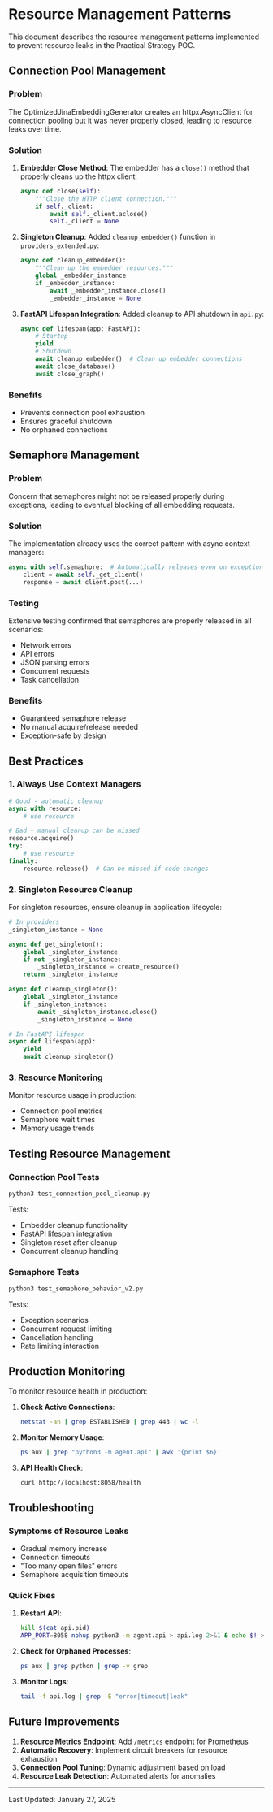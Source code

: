 # Resource Management Patterns

This document describes the resource management patterns implemented to prevent resource leaks in the Practical Strategy POC.

## Connection Pool Management

### Problem
The OptimizedJinaEmbeddingGenerator creates an httpx.AsyncClient for connection pooling but it was never properly closed, leading to resource leaks over time.

### Solution
1. **Embedder Close Method**: The embedder has a `close()` method that properly cleans up the httpx client:
   ```python
   async def close(self):
       """Close the HTTP client connection."""
       if self._client:
           await self._client.aclose()
           self._client = None
   ```

2. **Singleton Cleanup**: Added `cleanup_embedder()` function in `providers_extended.py`:
   ```python
   async def cleanup_embedder():
       """Clean up the embedder resources."""
       global _embedder_instance
       if _embedder_instance:
           await _embedder_instance.close()
           _embedder_instance = None
   ```

3. **FastAPI Lifespan Integration**: Added cleanup to API shutdown in `api.py`:
   ```python
   async def lifespan(app: FastAPI):
       # Startup
       yield
       # Shutdown
       await cleanup_embedder()  # Clean up embedder connections
       await close_database()
       await close_graph()
   ```

### Benefits
- Prevents connection pool exhaustion
- Ensures graceful shutdown
- No orphaned connections

## Semaphore Management

### Problem
Concern that semaphores might not be released properly during exceptions, leading to eventual blocking of all embedding requests.

### Solution
The implementation already uses the correct pattern with async context managers:
```python
async with self.semaphore:  # Automatically releases even on exception
    client = await self._get_client()
    response = await client.post(...)
```

### Testing
Extensive testing confirmed that semaphores are properly released in all scenarios:
- Network errors
- API errors
- JSON parsing errors
- Concurrent requests
- Task cancellation

### Benefits
- Guaranteed semaphore release
- No manual acquire/release needed
- Exception-safe by design

## Best Practices

### 1. Always Use Context Managers
```python
# Good - automatic cleanup
async with resource:
    # use resource

# Bad - manual cleanup can be missed
resource.acquire()
try:
    # use resource
finally:
    resource.release()  # Can be missed if code changes
```

### 2. Singleton Resource Cleanup
For singleton resources, ensure cleanup in application lifecycle:
```python
# In providers
_singleton_instance = None

async def get_singleton():
    global _singleton_instance
    if not _singleton_instance:
        _singleton_instance = create_resource()
    return _singleton_instance

async def cleanup_singleton():
    global _singleton_instance
    if _singleton_instance:
        await _singleton_instance.close()
        _singleton_instance = None

# In FastAPI lifespan
async def lifespan(app):
    yield
    await cleanup_singleton()
```

### 3. Resource Monitoring
Monitor resource usage in production:
- Connection pool metrics
- Semaphore wait times
- Memory usage trends

## Testing Resource Management

### Connection Pool Tests
```bash
python3 test_connection_pool_cleanup.py
```
Tests:
- Embedder cleanup functionality
- FastAPI lifespan integration
- Singleton reset after cleanup
- Concurrent cleanup handling

### Semaphore Tests
```bash
python3 test_semaphore_behavior_v2.py
```
Tests:
- Exception scenarios
- Concurrent request limiting
- Cancellation handling
- Rate limiting interaction

## Production Monitoring

To monitor resource health in production:

1. **Check Active Connections**:
   ```bash
   netstat -an | grep ESTABLISHED | grep 443 | wc -l
   ```

2. **Monitor Memory Usage**:
   ```bash
   ps aux | grep "python3 -m agent.api" | awk '{print $6}'
   ```

3. **API Health Check**:
   ```bash
   curl http://localhost:8058/health
   ```

## Troubleshooting

### Symptoms of Resource Leaks
- Gradual memory increase
- Connection timeouts
- "Too many open files" errors
- Semaphore acquisition timeouts

### Quick Fixes
1. **Restart API**: 
   ```bash
   kill $(cat api.pid)
   APP_PORT=8058 nohup python3 -m agent.api > api.log 2>&1 & echo $! > api.pid
   ```

2. **Check for Orphaned Processes**:
   ```bash
   ps aux | grep python | grep -v grep
   ```

3. **Monitor Logs**:
   ```bash
   tail -f api.log | grep -E "error|timeout|leak"
   ```

## Future Improvements

1. **Resource Metrics Endpoint**: Add `/metrics` endpoint for Prometheus
2. **Automatic Recovery**: Implement circuit breakers for resource exhaustion
3. **Connection Pool Tuning**: Dynamic adjustment based on load
4. **Resource Leak Detection**: Automated alerts for anomalies

---

Last Updated: January 27, 2025

